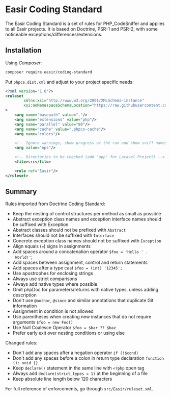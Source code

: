 # Easir Coding Standard

The Easir Coding Standard is a set of rules for PHP_CodeSniffer and 
applies to all Easir projects. It is based on Doctrine, PSR-1 and 
PSR-2, with some noticeable exceptions/differences/extensions.

## Installation

Using _Composer_:

```bash
composer require easir/coding-standard
```

Put `phpcs.dist.xml` and adjust to your project specific needs:
```xml
<?xml version="1.0"?>
<ruleset
        xmlns:xsi="http://www.w3.org/2001/XMLSchema-instance"
        xsi:noNamespaceSchemaLocation="https://raw.githubusercontent.com/squizlabs/PHP_CodeSniffer/master/phpcs.xsd"
>
    <arg name="basepath" value="."/>
    <arg name="extensions" value="php"/>
    <arg name="parallel" value="80"/>
    <arg name="cache" value=".phpcs-cache"/>
    <arg name="colors"/>

    <!-- Ignore warnings, show progress of the run and show sniff names -->
    <arg value="nps"/>

    <!-- Directories to be checked (add "app" for Laravel Project) -->
    <file>src</file>

    <rule ref="Easir"/>
</ruleset>
```

## Summary

Rules imported from Doctrine Coding Standard:
* Keep the nesting of control structures per method as small as possible
* Abstract exception class names and exception interface names should be suffixed with Exception
* Abstract classes should not be prefixed with `Abstract`
* Interfaces should not be suffixed with `Interface`
* Concrete exception class names should not be suffixed with `Exception`
* Align equals (`=`) signs in assignments
* Add spaces around a concatenation operator `$foo = 'Hello ' . 'World!'`;
* Add spaces between assignment, control and return statements
* Add spaces after a type cast `$foo = (int) '12345';`
* Use apostrophes for enclosing strings
* Always use strict comparisons
* Always add native types where possible
* Omit phpDoc for parameters/returns with native types, unless adding description
* Don't use `@author`, `@since` and similar annotations that duplicate Git information
* Assignment in condition is not allowed
* Use parentheses when creating new instances that do not require arguments `$foo = new Foo()`
* Use Null Coalesce Operator `$foo = $bar ?? $baz`
* Prefer early exit over nesting conditions or using else

Changed rules:
* Don't add any spaces after a negation operator `if (!$cond)`
* Don't add any spaces before a colon in return type declaration `function (): void {}`
* Keep `declare()` statement in the same line with `<?php` open tag
* Always add `declare(strict_types = 1)` at the beginning of a file
* Keep absolute line length below 120 characters

For full reference of enforcements, go through `src/Easir/ruleset.xml`.

